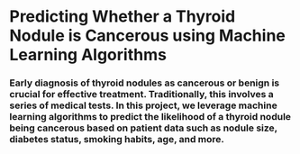 # Predicting Whether a Thyroid Nodule is Cancerous using Machine Learning Algorithms
### Early diagnosis of thyroid nodules as cancerous or benign is crucial for effective treatment. Traditionally, this involves a series of medical tests. In this project, we leverage machine learning algorithms to predict the likelihood of a thyroid nodule being cancerous based on patient data such as nodule size, diabetes status, smoking habits, age, and more.
